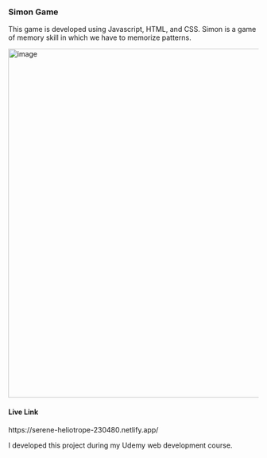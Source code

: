 <h3>Simon Game </h3>

This game is developed using Javascript, HTML, and CSS. Simon is a game of memory skill in which we have to memorize patterns.


<img width="701" alt="image" src="https://github.com/avanishgupta07/Simon-Game/assets/125639786/c6b79589-4e95-463b-ba69-70a5fb312b21">



<h4> Live Link</h4>  https://serene-heliotrope-230480.netlify.app/

I developed this project during my Udemy web development course.
